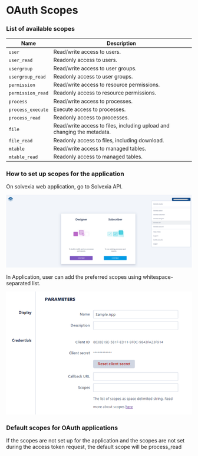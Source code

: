 # OAuth Scopes

### List of available scopes

| Name | Description |
| ------------- | ------------- |
| `user` | Read/write access to users. |
| `user_read` | Readonly access to users. |
| `usergroup` | Read/write access to user groups. |
| `usergroup_read` | Readonly access to user groups. |
| `permission` | Read/write access to resource permissions. |
| `permission_read` | Readonly access to resource permissions. |
| `process` | Read/write access to processes. |
| `process_execute` | Execute access to processes. |
| `process_read` | Readonly access to processes. |
| `file` | Read/write access to files, including upload and changing the metadata. |
| `file_read` | Readonly access to files, including download. |
| `mtable` | Read/write access to managed tables. |
| `mtable_read` | Readonly access to managed tables. |

### How to set up scopes for the application

On solvexia web application, go to Solvexia API. 

![oauthapp](home_screen.png)

In Application, user can add the preferred scopes using whitespace-separated list.

![oauthapp](sample_app.png)

### Default scopes for OAuth applications

If the scopes are not set up for the application and the scopes are not set during the access token request, the default scope will be process_read
